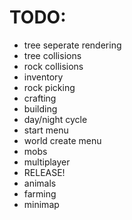 # TODO:
- tree seperate rendering
- tree collisions
- rock collisions
- inventory
- rock picking
- crafting
- building
- day/night cycle
- start menu
- world create menu
- mobs
- multiplayer
- RELEASE!
- animals
- farming
- minimap